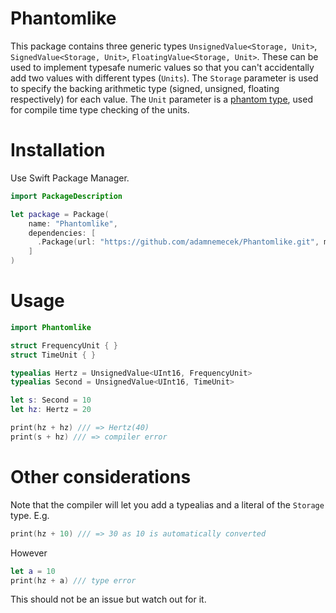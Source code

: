 # Phantomlike

This package contains three generic types `UnsignedValue<Storage, Unit>`, `SignedValue<Storage, Unit>`, `FloatingValue<Storage, Unit>`. These can be used to implement typesafe numeric values so that you can't accidentally add two values with different types (`Units`). The `Storage` parameter is used to specify the backing arithmetic type (signed, unsigned, floating respectively) for each value. The `Unit` parameter is a [phantom type](https://rustbyexample.com/generics/phantom.html), used for compile time type checking of the units.

# Installation
Use Swift Package Manager. 

```swift
import PackageDescription

let package = Package(
    name: "Phantomlike",
    dependencies: [
      .Package(url: "https://github.com/adamnemecek/Phantomlike.git", majorVersion: 1)
    ]
)
```

# Usage

```swift
import Phantomlike

struct FrequencyUnit { }
struct TimeUnit { }

typealias Hertz = UnsignedValue<UInt16, FrequencyUnit>
typealias Second = UnsignedValue<UInt16, TimeUnit>

let s: Second = 10
let hz: Hertz = 20

print(hz + hz) /// => Hertz(40)
print(s + hz) /// => compiler error

```

# Other considerations
Note that the compiler will let you add a typealias and a literal of the `Storage` type. E.g.

```swift
print(hz + 10) /// => 30 as 10 is automatically converted
```

However
```swift
let a = 10
print(hz + a) /// type error
```

This should not be an issue but watch out for it.


